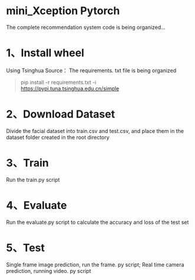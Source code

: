# mini_Xception Pytorch
The complete recommendation system code is being organized...

# 1、Install wheel
Using Tsinghua Source：
The requirements. txt file is being organized

> pip install -r requirements.txt -i https://pypi.tuna.tsinghua.edu.cn/simple

# 2、Download Dataset
Divide the facial dataset into train.csv and test.csv, and place them in the dataset folder created in the root directory

# 3、Train
Run the train.py script

# 4、Evaluate
Run the evaluate.py script to calculate the accuracy and loss of the test set

# 5、Test
Single frame image prediction, run the frame. py script; Real time camera prediction, running video. py script
